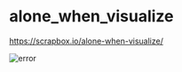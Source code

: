 # alone_when_visualize

https://scrapbox.io/alone-when-visualize/

![error](https://gyazo.com/4e5c78e930e534715cf6dda49de6849b/raw)
